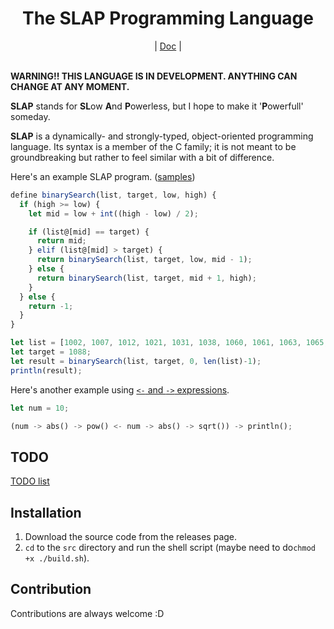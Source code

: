 <div align="center">
    <h1>The SLAP Programming Language</h1>
    |
    <a href="https://github.com/bichanna/slap/blob/master/docs/index.md#syntax">Doc</a>
    |
</div><br>

**WARNING!! THIS LANGUAGE IS IN DEVELOPMENT. ANYTHING CAN CHANGE AT ANY MOMENT.**

**SLAP** stands for **SL**ow **A**nd **P**owerless, but I hope to make it '**P**owerfull' someday.

**SLAP** is a dynamically- and strongly-typed, object-oriented programming language. Its syntax is a member of the C family; it is not meant to be groundbreaking but rather to feel similar with a bit of difference.

Here's an example SLAP program. ([samples](https://github.com/bichanna/slap/tree/master/lib))
```js
define binarySearch(list, target, low, high) {
  if (high >= low) {
    let mid = low + int((high - low) / 2);

    if (list@[mid] == target) {
      return mid;
    } elif (list@[mid] > target) {
      return binarySearch(list, target, low, mid - 1);
    } else {
      return binarySearch(list, target, mid + 1, high);
    }
  } else {
    return -1;
  }
}

let list = [1002, 1007, 1012, 1021, 1031, 1038, 1060, 1061, 1063, 1065, 1074, 1080, 1088, 1090, 1104, 1107, 1114, 1131, 1134, 1148, 1155, 1160, 1165, 1178, 1189, 1195, 1195, 1197, 1197, 1225, 1226, 1241, 1244];
let target = 1088;
let result = binarySearch(list, target, 0, len(list)-1);
println(result);
```
Here's another example using [`<-` and `->` expressions](https://github.com/bichanna/slap/blob/master/docs/index.md#--expression).
```rust
let num = 10;

(num -> abs() -> pow() <- num -> abs() -> sqrt()) -> println();
```


## TODO
[TODO list](https://github.com/bichanna/slap/blob/master/TODO.md)

## Installation
1. Download the source code from the releases page.
2. `cd` to the `src` directory and run the shell script (maybe need to do`chmod +x ./build.sh`).

## Contribution
Contributions are always welcome :D
